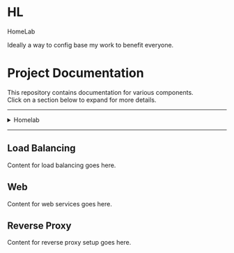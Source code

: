 # HL
HomeLab


Ideally a way to config base my work to benefit everyone.


# Project Documentation

This repository contains documentation for various components.  
Click on a section below to expand for more details.

---

<details>
  <summary>Homelab</summary>

  - [Load Balancing](#load-balancing)
  - [Web](#web)
  - [Reverse Proxy](#reverse-proxy)

</details>

---

## Load Balancing
Content for load balancing goes here.

## Web
Content for web services goes here.

## Reverse Proxy
Content for reverse proxy setup goes here.